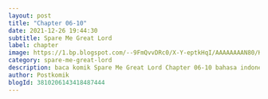 ```yaml
---
layout: post 
title: "Chapter 06-10"
date: 2021-12-26 19:44:30
subtitle: Spare Me Great Lord
label: chapter
image: https://1.bp.blogspot.com/--9FmQvvDRc0/X-Y-eptkHqI/AAAAAAAAN80/KYpZ1GwRqT06Pz4h_KPTNbPo5WohW_G1gCLcBGAsYHQ/s72-c/Spare-Me-Great-Lord-e1578614231300.jpg
category: spare-me-great-lord
description: baca komik Spare Me Great Lord Chapter 06-10 bahasa indonesia 
author: Postkomik
blogId: 3810206143418487444
---
```


